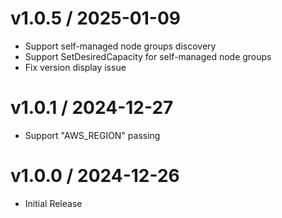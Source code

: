 <!-- markdownlint-disable -->

# v1.0.5 / 2025-01-09

* Support self-managed node groups discovery
* Support SetDesiredCapacity for self-managed node groups
* Fix version display issue

# v1.0.1 / 2024-12-27

* Support "AWS_REGION" passing

# v1.0.0 / 2024-12-26

* Initial Release
